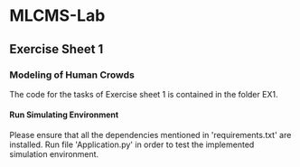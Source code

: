 # MLCMS-Lab 
## Exercise Sheet 1
### Modeling of Human Crowds
The code for the tasks of Exercise sheet 1 is contained in the folder EX1.<br/>

#### Run Simulating Environment
Please ensure that all the dependencies mentioned in 'requirements.txt' are installed. Run file 'Application.py' in order to test the implemented simulation environment.


